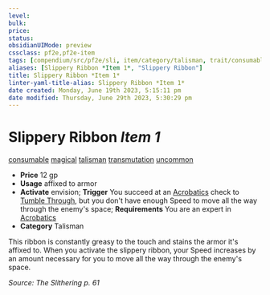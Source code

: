 ```yaml
---
level:
bulk:
price:
status:
obsidianUIMode: preview
cssclass: pf2e,pf2e-item
tags: [compendium/src/pf2e/sli, item/category/talisman, trait/consumable, trait/magical, trait/talisman, trait/transmutation, trait/uncommon]
aliases: [Slippery Ribbon *Item 1*, "Slippery Ribbon"]
title: Slippery Ribbon *Item 1*
linter-yaml-title-alias: Slippery Ribbon *Item 1*
date created: Monday, June 19th 2023, 5:15:11 pm
date modified: Thursday, June 29th 2023, 5:30:29 pm
---
```


# Slippery Ribbon *Item 1*

[consumable](rules/traits/consumable.md) [magical](rules/traits/magical.md) [talisman](rules/traits/talisman.md) [transmutation](rules/traits/transmutation.md) [uncommon](rules/traits/uncommon.md)  

- **Price** 12 gp
- **Usage** affixed to armor
- **Activate** envision; **Trigger** You succeed at an [Acrobatics](compendium/skills.md#Acrobatics) check to [Tumble Through](rules/actions/tumble-through.md), but you don't have enough Speed to move all the way through the enemy's space; **Requirements** You are an expert in [Acrobatics](compendium/skills.md#Acrobatics)
- **Category** Talisman

This ribbon is constantly greasy to the touch and stains the armor it's affixed to. When you activate the slippery ribbon, your Speed increases by an amount necessary for you to move all the way through the enemy's space.

*Source: The Slithering p. 61*
